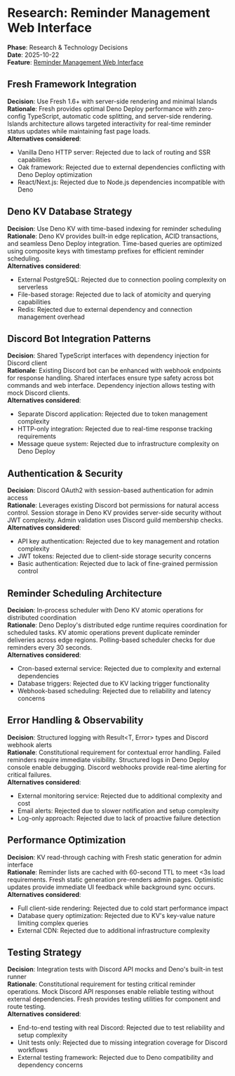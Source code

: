 # Research: Reminder Management Web Interface

**Phase**: Research & Technology Decisions  
**Date**: 2025-10-22  
**Feature**: [Reminder Management Web Interface](./spec.md)

## Fresh Framework Integration

**Decision**: Use Fresh 1.6+ with server-side rendering and minimal Islands  
**Rationale**: Fresh provides optimal Deno Deploy performance with zero-config TypeScript, automatic code splitting, and server-side rendering. Islands architecture allows targeted interactivity for real-time reminder status updates while maintaining fast page loads.  
**Alternatives considered**: 
- Vanilla Deno HTTP server: Rejected due to lack of routing and SSR capabilities
- Oak framework: Rejected due to external dependencies conflicting with Deno Deploy optimization
- React/Next.js: Rejected due to Node.js dependencies incompatible with Deno

## Deno KV Database Strategy

**Decision**: Use Deno KV with time-based indexing for reminder scheduling  
**Rationale**: Deno KV provides built-in edge replication, ACID transactions, and seamless Deno Deploy integration. Time-based queries are optimized using composite keys with timestamp prefixes for efficient reminder scheduling.  
**Alternatives considered**:
- External PostgreSQL: Rejected due to connection pooling complexity on serverless
- File-based storage: Rejected due to lack of atomicity and querying capabilities
- Redis: Rejected due to external dependency and connection management overhead

## Discord Bot Integration Patterns

**Decision**: Shared TypeScript interfaces with dependency injection for Discord client  
**Rationale**: Existing Discord bot can be enhanced with webhook endpoints for response handling. Shared interfaces ensure type safety across bot commands and web interface. Dependency injection allows testing with mock Discord clients.  
**Alternatives considered**:
- Separate Discord application: Rejected due to token management complexity
- HTTP-only integration: Rejected due to real-time response tracking requirements
- Message queue system: Rejected due to infrastructure complexity on Deno Deploy

## Authentication & Security

**Decision**: Discord OAuth2 with session-based authentication for admin access  
**Rationale**: Leverages existing Discord bot permissions for natural access control. Session storage in Deno KV provides server-side security without JWT complexity. Admin validation uses Discord guild membership checks.  
**Alternatives considered**:
- API key authentication: Rejected due to key management and rotation complexity
- JWT tokens: Rejected due to client-side storage security concerns
- Basic authentication: Rejected due to lack of fine-grained permission control

## Reminder Scheduling Architecture

**Decision**: In-process scheduler with Deno KV atomic operations for distributed coordination  
**Rationale**: Deno Deploy's distributed edge runtime requires coordination for scheduled tasks. KV atomic operations prevent duplicate reminder deliveries across edge regions. Polling-based scheduler checks for due reminders every 30 seconds.  
**Alternatives considered**:
- Cron-based external service: Rejected due to complexity and external dependencies
- Database triggers: Rejected due to KV lacking trigger functionality
- Webhook-based scheduling: Rejected due to reliability and latency concerns

## Error Handling & Observability

**Decision**: Structured logging with Result<T, Error> types and Discord webhook alerts  
**Rationale**: Constitutional requirement for contextual error handling. Failed reminders require immediate visibility. Structured logs in Deno Deploy console enable debugging. Discord webhooks provide real-time alerting for critical failures.  
**Alternatives considered**:
- External monitoring service: Rejected due to additional complexity and cost
- Email alerts: Rejected due to slower notification and setup complexity
- Log-only approach: Rejected due to lack of proactive failure detection

## Performance Optimization

**Decision**: KV read-through caching with Fresh static generation for admin interface  
**Rationale**: Reminder lists are cached with 60-second TTL to meet <3s load requirements. Fresh static generation pre-renders admin pages. Optimistic updates provide immediate UI feedback while background sync occurs.  
**Alternatives considered**:
- Full client-side rendering: Rejected due to cold start performance impact
- Database query optimization: Rejected due to KV's key-value nature limiting complex queries
- External CDN: Rejected due to additional infrastructure complexity

## Testing Strategy

**Decision**: Integration tests with Discord API mocks and Deno's built-in test runner  
**Rationale**: Constitutional requirement for testing critical reminder operations. Mock Discord API responses enable reliable testing without external dependencies. Fresh provides testing utilities for component and route testing.  
**Alternatives considered**:
- End-to-end testing with real Discord: Rejected due to test reliability and setup complexity
- Unit tests only: Rejected due to missing integration coverage for Discord workflows
- External testing framework: Rejected due to Deno compatibility and dependency concerns